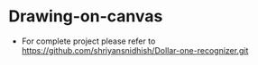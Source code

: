 # Drawing-on-canvas

- For complete project please refer to https://github.com/shriyansnidhish/Dollar-one-recognizer.git
